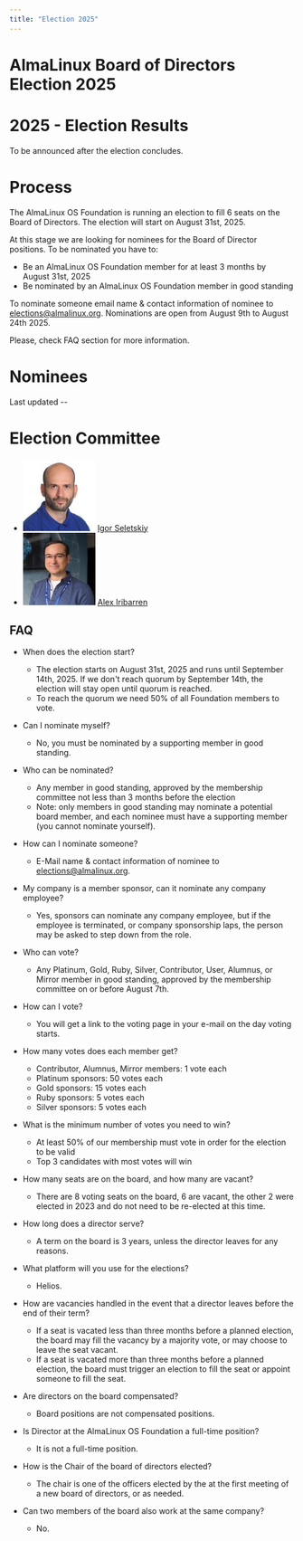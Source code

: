 ```yaml
---
title: "Election 2025"
---
```


# AlmaLinux Board of Directors Election 2025

# 2025 - Election Results

To be announced after the election concludes.

# Process

The AlmaLinux OS Foundation is running an election to fill 6 seats on the Board of Directors. The election will start on August 31st, 2025.

At this stage we are looking for nominees for the Board of Director positions. To be nominated you have to:

- Be an AlmaLinux OS Foundation member for at least 3 months by August 31st, 2025
- Be nominated by an AlmaLinux OS Foundation member in good standing

To nominate someone email name & contact information of nominee to [elections@almalinux.org](mailto:elections@almalinux.org). Nominations are open from August 9th to August 24th 2025.

Please, check FAQ section for more information.

# Nominees

Last updated --

# Election Committee

- ![image](/images/elections2025/igor-small.jpg) [Igor Seletskiy](https://www.linkedin.com/in/iseletsk/)
- ![image](/images/elections2025/AlexIribarren-small.jpg) [Alex Iribarren](https://www.linkedin.com/in/iribarren/)

## FAQ

- When does the election start?

  - The election starts on August 31st, 2025 and runs until September 14th, 2025. If we don't reach quorum by September 14th, the election will stay open until quorum is reached.
  - To reach the quorum we need 50% of all Foundation members to vote.

- Can I nominate myself?

  - No, you must be nominated by a supporting member in good standing.

- Who can be nominated?

  - Any member in good standing, approved by the membership committee not less than 3 months before the election
  - Note: only members in good standing may nominate a potential board member, and each nominee must have a supporting member (you cannot nominate yourself).

- How can I nominate someone?

  - E-Mail name & contact information of nominee to [elections@almalinux.org](mailto:elections@almalinux.org).

- My company is a member sponsor, can it nominate any company employee?

  - Yes, sponsors can nominate any company employee, but if the employee is terminated, or company sponsorship laps, the person may be asked to step down from the role.

- Who can vote?

  - Any Platinum, Gold, Ruby, Silver, Contributor, User, Alumnus, or Mirror member in good standing, approved by the membership committee on or before August 7th.

- How can I vote?

  - You will get a link to the voting page in your e-mail on the day voting starts.

- How many votes does each member get?

  - Contributor, Alumnus, Mirror members: 1 vote each
  - Platinum sponsors: 50 votes each
  - Gold sponsors: 15 votes each
  - Ruby sponsors: 5 votes each
  - Silver sponsors: 5 votes each

- What is the minimum number of votes you need to win?

  - At least 50% of our membership must vote in order for the election to be valid
  - Top 3 candidates with most votes will win

- How many seats are on the board, and how many are vacant?

  - There are 8 voting seats on the board, 6 are vacant, the other 2 were elected in 2023 and do not need to be re-elected at this time.

- How long does a director serve?

  - A term on the board is 3 years, unless the director leaves for any reasons.

- What platform will you use for the elections?

  - Helios.

- How are vacancies handled in the event that a director leaves before the end of their term?

  - If a seat is vacated less than three months before a planned election, the board may fill the vacancy by a majority vote, or may choose to leave the seat vacant.
  - If a seat is vacated more than three months before a planned election, the board must trigger an election to fill the seat or appoint someone to fill the seat.

- Are directors on the board compensated?

  - Board positions are not compensated positions.

- Is Director at the AlmaLinux OS Foundation a full-time position?

  - It is not a full-time position.

- How is the Chair of the board of directors elected?

  - The chair is one of the officers elected by the at the first meeting of a new board of directors, or as needed.

- Can two members of the board also work at the same company?
  - No.
